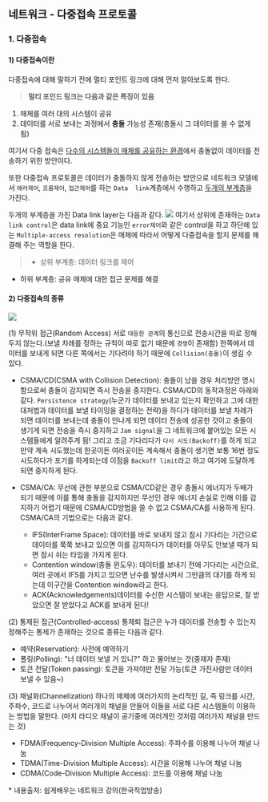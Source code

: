 ## 네트워크 - 다중접속 프로토콜
### 1. 다중접속
#### 1) 다중접속이란
다중접속에 대해 말하기 전에 멀티 포인트 링크에 대해 먼저 알아보도록 한다. 
> **멀티 포인드 링크는 다음과 같은 특징이 있음**
1. 매체를 여러 대의 시스템이 공유
2. 데이터를 서로 보내는 과정에서 **충돌** 가능성 존재(충돌시 그 데이터를 쓸 수 없게 됨)

여기서 다중 접속은 <u>다수의 시스템들이 매체를 공유하는 환경</u>에서 충돌없이 데이터를 전송하기 위한 방안이다.

또한 다중접속 프로토콜은 데이터가 충돌하지 않게 전송하는 방안으로 네트워크 모델에서 `에러제어`, `흐름제어`, `접근제어`를 하는 `Data  link`계층에서 수행하고 <u>두개의 부계층</u>을 가진다.

두개의 부계층을 가진 Data link layer는 다음과 같다.
![](https://images.velog.io/images/anjaekk/post/ae486d04-f817-4cef-8306-d354d41cc951/image.png)
여기서 상위에 존재하는 `Data link control`은 data link에 중요 기능인 `error제어`와 같은 control을 하고 하단에 있는 `Multiple-access resolution`은 매체에 따라서 어떻게 다중접속을 할지 문제를 해결해 주는 역할을 한다.
> - 상위 부계층: 데이터 링크를 제어
 - 하위 부계층: 공유 매체에 대한 접근 문제를 해결 

#### 2) 다중접속의 종류
![](https://images.velog.io/images/anjaekk/post/7ff1d769-e858-4116-a20e-696e316df3c8/image.png)

(1) 무작위 접근(Random Access)
서로 `대등한 관계`의 통신으로 전송시간을 따로 정해두지 않는다.(보낼 차례를 정하는 규칙이 따로 없기 때문에 `경쟁`이 존재함) 한쪽에서 데이터를 보내게 되면 다른 쪽에서는 기다려야 하기 때문에 `Collision(충돌)`이 생길 수 있다.

  - CSMA/CD(CSMA with Collision Detection): 충돌이 났을 경우 처리방안 명시함으로써 충돌이 감지되면 즉시 전송을 중지한다.
  CSMA/CD의 동작과정은 아래와 같다.
  `Persistence strategy`(누군가 데이터를 보내고 있는지 확인하고 그에 대한 대처법과 데이터를 보낼 타이밍을 결정하는 전략)을 하다가 데이터를 보낼 차례가 되면 데이터를 보내는데 충돌이 안나게 되면 데이터 전송에 성공한 것이고 충돌이 생기게 되면 전송을 즉시 중지하고 `Jam signal`을 그 네트워크에 붙어있는 모든 시스템들에게 알려주게 됨! 그리고 조금 기다리다가 `다시 시도(Backoff)`를 하게 되고 만약 계속 시도했는데 한곳이든 여러곳이든 계속해서 충돌이 생기면 보통 16번 정도 시도하다가 포기를 하게되는데 이점을 `Backoff limit`라고 하고 여기에 도달하게되면 중지하게 된다. 

- CSMA/CA: 무선에 관한 부분으로 CSMA/CD같은 경우 충돌시 에너지가 두배가 되기 때문에 이를 통해 충돌을 감지하지만 무선인 경우 에너지 손실로 인해 이를 감지하기 어렵기 때문에 CSMA/CD방법을 쓸 수 없고 CSMA/CA를 사용하게 된다. 
CSMA/CA의 기법으로는 다음과 같다.
  - IFS(InterFrame Space): 데이터를 바로 보내지 않고 잠시 기다리는 기간으로 데이터를 쭉쭉 보내고 있으면 이를 감지하다가 데이터를 아무도 안보낼 때가 되면 잠시 쉬는 타임을 가지게 된다. 
  - Contention window(충돌 윈도우): 데이터를 보내기 전에 기다리는 시간으로, 여러 곳에서 IFS를 가지고 있으면 난수를 발생시켜서 그만큼의 대기를 하게 되는데 이구간을 Contention window라고 한다.
  - ACK(Acknowledgements)데이터를 수신한 시스템이 보내는 응답으로, 잘 받았으면 잘 받았다고 ACK를 보내게 된다!

(2) 통제된 접근(Controlled-access)
통제퇴 접근은 누가 데이터를 전송할 수 있는지 정해주는 통제가 존재하는 것으로 종류는 다음과 같다.

  - 예약(Reservation): 사전에 예약하기
  - 폴링(Polling): "너 데이터 보낼 거 있니?" 하고 물어보는 것(중재자 존재)
  - 토큰 전달(Token passing): 토큰을 가져야만 전달 가능(토큰 가진사람만 데이터 보낼 수 있음~)
  
(3) 채널화(Channelization)
하나의 매체에 여러가지의 논리적인 길, 즉 링크를 시간, 주파수, 코드로 나누어서 여러개의 채널을 만들어 이들을 서로 다른 시스템들이 이용하는 방법을 말한다.
(마치 라디오 채널이 공기중에 여러개인 것처럼 여러가지 채널을 만드는 것)

  - FDMA(Frequency-Division Multiple Access): 주파수를 이용해 나누어 채널 나눔
  - TDMA(Time-Division Multiple Access): 시간을 이용해 나누어 채널 나눔
  - CDMA(Code-Division Multiple Access): 코드를 이용해 채널 나눔
 


\* 내용출처: 쉽게배우는 네트워크 강의(한국직업방송)
